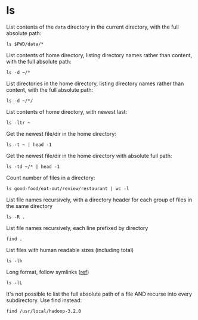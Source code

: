 # ls

List contents of the `data` directory in the current directory, with the full absolute path:

```
ls $PWD/data/*
```

List contents of home directory, listing directory names rather than content, with the full absolute path:

```
ls -d ~/*
```

List directories in the home directory, listing directory names rather than content, with the full absolute path:

```
ls -d ~/*/
```

List contents of home directory, with newest last:

```
ls -ltr ~
```

Get the newest file/dir in the home directory:

```
ls -t ~ | head -1
```

Get the newest file/dir in the home directory with absolute full path:

```
ls -td ~/* | head -1
```

Count number of files in a directory:

```
ls good-food/eat-out/review/restaurant | wc -l
```

List file names recursively, with a directory header for each group of files in the same directory

```
ls -R .
```

List file names recursively, each line prefixed by directory

```
find .
```

List files with human readable sizes (including total)

```
ls -lh
```

Long format, follow symlinks ([ref](https://unix.stackexchange.com/a/89319/2680))

```
ls -lL
```

It's not possible to list the full absolute path of a file AND recurse into every subdirectory. Use find instead:

```
find /usr/local/hadoop-3.2.0
```
